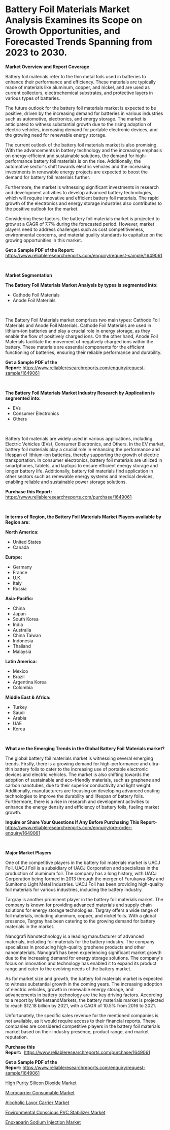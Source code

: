 <p><h1>Battery Foil Materials Market Analysis Examines its Scope on Growth Opportunities, and Forecasted Trends Spanning from 2023 to 2030.</h1></p><p><strong>Market Overview and Report Coverage</strong></p>
<p><p>Battery foil materials refer to the thin metal foils used in batteries to enhance their performance and efficiency. These materials are typically made of materials like aluminum, copper, and nickel, and are used as current collectors, electrochemical substrates, and protective layers in various types of batteries.</p><p>The future outlook for the battery foil materials market is expected to be positive, driven by the increasing demand for batteries in various industries such as automotive, electronics, and energy storage. The market is anticipated to witness substantial growth due to the rising adoption of electric vehicles, increasing demand for portable electronic devices, and the growing need for renewable energy storage.</p><p>The current outlook of the battery foil materials market is also promising. With the advancements in battery technology and the increasing emphasis on energy-efficient and sustainable solutions, the demand for high-performance battery foil materials is on the rise. Additionally, the automotive sector's shift towards electric vehicles and the increasing investments in renewable energy projects are expected to boost the demand for battery foil materials further.</p><p>Furthermore, the market is witnessing significant investments in research and development activities to develop advanced battery technologies, which will require innovative and efficient battery foil materials. The rapid growth of the electronics and energy storage industries also contributes to the positive outlook for the market.</p><p>Considering these factors, the battery foil materials market is projected to grow at a CAGR of 7.7% during the forecasted period. However, market players need to address challenges such as cost competitiveness, environmental concerns, and material quality standards to capitalize on the growing opportunities in this market.</p></p>
<p><strong>Get a Sample PDF of the Report:</strong> <a href="https://www.reliableresearchreports.com/enquiry/request-sample/1649061">https://www.reliableresearchreports.com/enquiry/request-sample/1649061</a></p>
<p>&nbsp;</p>
<p><strong>Market Segmentation</strong></p>
<p><strong>The Battery Foil Materials Market Analysis by types is segmented into:</strong></p>
<p><ul><li>Cathode Foil Materials</li><li>Anode Foil Materials</li></ul></p>
<p>&nbsp;</p>
<p><p>The Battery Foil Materials market comprises two main types: Cathode Foil Materials and Anode Foil Materials. Cathode Foil Materials are used in lithium-ion batteries and play a crucial role in energy storage, as they enable the flow of positively charged ions. On the other hand, Anode Foil Materials facilitate the movement of negatively charged ions within the battery. These materials are essential components for the efficient functioning of batteries, ensuring their reliable performance and durability.</p></p>
<p><strong>Get a Sample PDF of the Report:</strong>&nbsp;<a href="https://www.reliableresearchreports.com/enquiry/request-sample/1649061">https://www.reliableresearchreports.com/enquiry/request-sample/1649061</a></p>
<p>&nbsp;</p>
<p><strong>The Battery Foil Materials Market Industry Research by Application is segmented into:</strong></p>
<p><ul><li>EVs</li><li>Consumer Electronics</li><li>Others</li></ul></p>
<p>&nbsp;</p>
<p><p>Battery foil materials are widely used in various applications, including Electric Vehicles (EVs), Consumer Electronics, and Others. In the EV market, battery foil materials play a crucial role in enhancing the performance and lifespan of lithium-ion batteries, thereby supporting the growth of electric transportation. In consumer electronics, battery foil materials are utilized in smartphones, tablets, and laptops to ensure efficient energy storage and longer battery life. Additionally, battery foil materials find application in other sectors such as renewable energy systems and medical devices, enabling reliable and sustainable power storage solutions.</p></p>
<p><strong>Purchase this Report:</strong>&nbsp; <a href="https://www.reliableresearchreports.com/purchase/1649061">https://www.reliableresearchreports.com/purchase/1649061</a></p>
<p>&nbsp;</p>
<p><strong>In terms of Region, the Battery Foil Materials Market Players available by Region are:</strong></p>
<p>
    <p> <strong> North America: </strong>
        <ul>
            <li>United States</li>
            <li>Canada</li>
        </ul>
        </p> 
    <p> <strong> Europe: </strong>
        <ul>
            <li>Germany</li>
            <li>France</li>
            <li>U.K.</li>
            <li>Italy</li>
            <li>Russia</li>
        </ul>
        </p> 
    <p> <strong> Asia-Pacific: </strong>
        <ul>
            <li>China</li>
            <li>Japan</li>
            <li>South Korea</li>
            <li>India</li>
            <li>Australia</li>
            <li>China Taiwan</li>
            <li>Indonesia</li>
            <li>Thailand</li>
            <li>Malaysia</li>
        </ul>
        </p> 
    <p> <strong> Latin America: </strong>
        <ul>
            <li>Mexico</li>
            <li>Brazil</li>
            <li>Argentina Korea</li>
            <li>Colombia</li>
        </ul>
        </p> 
    <p> <strong> Middle East & Africa: </strong>
        <ul>
            <li>Turkey</li>
            <li>Saudi</li>
            <li>Arabia</li>
            <li>UAE</li>
            <li>Korea</li>
        </ul>
    </p>
    </p>
<p>&nbsp;</p>
<p><strong>What are the Emerging Trends in the Global Battery Foil Materials market?</strong></p>
<p><p>The global battery foil materials market is witnessing several emerging trends. Firstly, there is a growing demand for high-performance and ultra-thin battery foils to cater to the increasing use of portable electronic devices and electric vehicles. The market is also shifting towards the adoption of sustainable and eco-friendly materials, such as graphene and carbon nanotubes, due to their superior conductivity and light weight. Additionally, manufacturers are focusing on developing advanced coating technologies to improve the durability and lifespan of battery foils. Furthermore, there is a rise in research and development activities to enhance the energy density and efficiency of battery foils, fueling market growth.</p></p>
<p><strong>Inquire or Share Your Questions If Any Before Purchasing This Report</strong>- <a href="https://www.reliableresearchreports.com/enquiry/pre-order-enquiry/1649061">https://www.reliableresearchreports.com/enquiry/pre-order-enquiry/1649061</a></p>
<p>&nbsp;</p>
<p><strong>Major Market Players</strong></p>
<p><p>One of the competitive players in the battery foil materials market is UACJ Foil. UACJ Foil is a subsidiary of UACJ Corporation and specializes in the production of aluminum foil. The company has a long history, with UACJ Corporation being formed in 2013 through the merger of Furukawa-Sky and Sumitomo Light Metal Industries. UACJ Foil has been providing high-quality foil materials for various industries, including the battery industry.</p><p>Targray is another prominent player in the battery foil materials market. The company is known for providing advanced materials and supply chain solutions for energy storage technologies. Targray offers a wide range of foil materials, including aluminum, copper, and nickel foils. With a global presence, Targray has been catering to the growing demand for battery materials in the market.</p><p>Nanografi Nanotechnology is a leading manufacturer of advanced materials, including foil materials for the battery industry. The company specializes in producing high-quality graphene products and other nanomaterials. Nanografi has been experiencing significant market growth due to the increasing demand for energy storage solutions. The company's focus on innovation and technology has enabled it to expand its product range and cater to the evolving needs of the battery market.</p><p>As for market size and growth, the battery foil materials market is expected to witness substantial growth in the coming years. The increasing adoption of electric vehicles, growth in renewable energy storage, and advancements in battery technology are the key driving factors. According to a report by MarketsandMarkets, the battery materials market is projected to reach $12.18 billion by 2021, with a CAGR of 10.5% from 2016 to 2021.</p><p>Unfortunately, the specific sales revenue for the mentioned companies is not available, as it would require access to their financial reports. These companies are considered competitive players in the battery foil materials market based on their industry presence, product range, and market reputation.</p></p>
<p><strong>Purchase this Report:</strong>&nbsp;&nbsp;<a href="https://www.reliableresearchreports.com/purchase/1649061">https://www.reliableresearchreports.com/purchase/1649061</a></p>
<p></p>
<p><strong>Get a Sample PDF of the Report:</strong>&nbsp;<a href="https://www.reliableresearchreports.com/enquiry/request-sample/1649061">https://www.reliableresearchreports.com/enquiry/request-sample/1649061</a></p>
<p><p><a href="https://www.linkedin.com/pulse/decoding-high-purity-silicon-dioxide-market-deep-dive/">High Purity Silicon Dioxide Market</a></p><p><a href="https://medium.com/@nathanl41025/microcarrier-consumable-market-analysis-and-sze-forecasted-for-period-from-2023-to-2030-6d4bdc838058">Microcarrier Consumable Market</a></p><p><a href="https://medium.com/@maryg156987/alcoholic-lavor-carrier-market-outlook-industry-overview-and-forecast-2023-to-2030-a8e31a0d9610">Alcoholic Lavor Carrier Market</a></p><p><a href="https://www.linkedin.com/pulse/environmental-conscious-pvc-stabilizer-market-size-2023-2030/">Environmental Conscious PVC Stabilizer Market</a></p><p><a href="https://www.linkedin.com/pulse/enoxaparin-sodium-injection-market-size-share-global-analysis/">Enoxaparin Sodium Injection Market</a></p></p>
